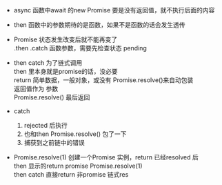 - async 函数中await 的new Promise 要是没有返回值，就不执行后面的内容                
- then 函数中的参数期待的是函数，如果不是函数的话会发生透传             

- Promise 状态发生改变后就不能再变了            
    .then .catch 函数参数，需要先检查状态 pending              
- then catch 为了链式调用             
    then 里本身就是promise的话，没必要              
    return 简单数据，一般对象，或没有 Promise.resolve()来自动包装            
    返回值作为 参数            
    Promise.resolve() 最后返回                

- catch            
    1. rejected 后执行           
    2. 也和then Promise.resolve() 包了一下               
    3. 捕获到之前链中的错误            

- Promise.resolve(1)
    创建一个Promise 实例，return 已经resolved 后            
    then 显示的return promise  Promise.resolve(1)                
        then catch 直接return  非promise 链式res